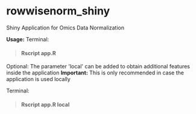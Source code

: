 # rowwisenorm_shiny
Shiny Application for Omics Data Normalization 

**Usage:**
Terminal:
> #### Rscript app.R 

Optional: The parameter 'local' can be added to obtain additional features inside the application
**Important:** This is only recommended in case the application is used locally

Terminal:
> #### Rscript app.R local 
